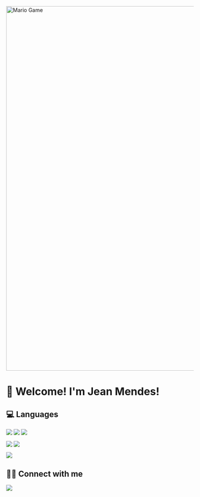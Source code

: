 <img src="https://github.com/TheDudeThatCode/TheDudeThatCode/blob/master/Assets/Mario_Gameplay.gif" alt="Mario Game" width="980">

# 🚀 Welcome! I'm Jean Mendes!

<!--
- 🔭 I’m currently working on ...
- 🌱 I’m currently learning ...
- 👯 I’m looking to collaborate on ...
- 🤔 I’m looking for help with ...
- 💬 Ask me about ...
- 📫 How to reach me: ...
- 😄 Pronouns: ...
- ⚡ Fun fact: ...


- 🎓📚 Education
- 🎮🕹 Games

-->

## 💻 Languages

<img align="center" src="https://img.shields.io/badge/JavaScript-323330?style=for-the-badge&logo=javascript&logoColor=F7DF1E" />     <img align="center" src="https://img.shields.io/badge/HTML5-E34F26?style=for-the-badge&logo=html5&logoColor=white" />     <img align="center" src="https://img.shields.io/badge/CSS3-1572B6?style=for-the-badge&logo=css3&logoColor=white" />

<img align="center" src="https://img.shields.io/badge/React-20232A?style=for-the-badge&logo=react&logoColor=61DAFB" />     <img align="center" src="https://img.shields.io/badge/Node.js-339933?style=for-the-badge&logo=nodedotjs&logoColor=white" />

<img align="center" src="https://github-readme-stats.vercel.app/api/top-langs/?username=jeanvga&theme=dark&hide_langs_below=1" />

## 🤜🤛 Connect with me

<a href="https://www.linkedin.com/in/jeanmendes/">
  <img align="center" src="https://img.shields.io/badge/LinkedIn-0077B5?style=for-the-badge&logo=linkedin&logoColor=white" />
</a>
